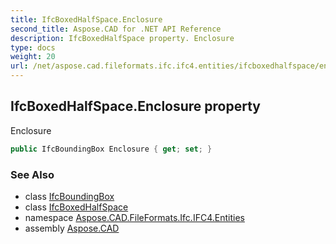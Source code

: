 ```yaml
---
title: IfcBoxedHalfSpace.Enclosure
second_title: Aspose.CAD for .NET API Reference
description: IfcBoxedHalfSpace property. Enclosure
type: docs
weight: 20
url: /net/aspose.cad.fileformats.ifc.ifc4.entities/ifcboxedhalfspace/enclosure/
---
```

## IfcBoxedHalfSpace.Enclosure property

Enclosure

```csharp
public IfcBoundingBox Enclosure { get; set; }
```

### See Also

* class [IfcBoundingBox](../../ifcboundingbox/)
* class [IfcBoxedHalfSpace](../)
* namespace [Aspose.CAD.FileFormats.Ifc.IFC4.Entities](../../ifcboxedhalfspace/)
* assembly [Aspose.CAD](../../../)


